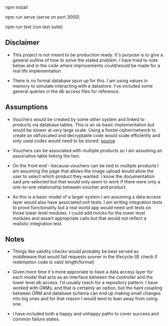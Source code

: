 npm install

npm run serve (serve on port 3000)

npm run test (run test suite)

## Disclaimer
- This project is not meant to be production ready. It's purpose is to give a general outline of how to solve the stated problem. I have tried to note below and in the code where improvements could/would be made for a real life implementation.

- There is no formal database spun up for this. I am using values in memory to simulate interacting with a datastore. I've included some general queries in the db access files for reference.

## Assumptions
- Vouchers would be created by some other system and linked to products via database tables. This is an ok basic implementation but would be slower at very large scale. Using  a fiestel cipher/network to create an obfuscated and decryptable code would scale efficiently and only used codes would need to be stored. [source](https://bytes.grubhub.com/why-we-use-crypto-when-generating-coupon-codes-at-scale-44dc737a52c9)

- Vouchers can be associated with multiple products so I am assuming an associative table linking the two.

- On the front end - because vouchers can be tied to multiple products I am assuming the page that allows the image upload would allow the user to select which product they wanted. I know the documentation said pre-selected but that would only seem to work if there were only a one-to-one relationship between voucher and product.

- As this is a basic model of a larger system I am assuming a data access layer would also have associated unit tests. I am writing integration tests to prove functionality but a real world app would need unit tests on those lower level modules. I could add mocks for the lower level modules and assert appropriate calls but that would not reflect a realistic integration test.

## Notes
- Things like validity checks would probably be best served as middleware that would fail requests sooner in the lifecycle (IE check if redemption code is valid length/format)

- Given more time it's more approriate to have a data access layer for each model that acts as an interface between the controller and the lower level db access. I'd usually reach for a repository pattern. I have worked with ORMs, and that is certainly an option, but the hard coupling between ORM and database schema can end up making small changes into big ones and for that reason I would tend to lean away from using one.

- I have included both a happy and unhappy paths to cover success and common failure states.
